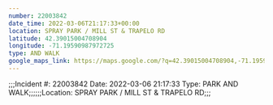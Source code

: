 ```yaml
---
number: 22003842
date_time: 2022-03-06T21:17:33+00:00
location: SPRAY PARK / MILL ST & TRAPELO RD
latitude: 42.39015004708904
longitude: -71.19590987972725
type: AND WALK
google_maps_link: https://maps.google.com/?q=42.39015004708904,-71.19590987972725
---
```


;;;Incident #: 22003842  Date: 2022-03-06 21:17:33   Type: PARK AND WALK;;;;;;Location: SPRAY PARK / MILL ST & TRAPELO RD;;;

